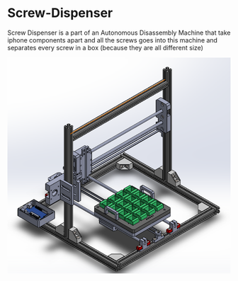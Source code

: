 # Screw-Dispenser
Screw Dispenser is a part of an Autonomous Disassembly Machine that take iphone components apart and all the screws goes into this machine
and separates every screw in a box (because they are all different size)


![Screenshot](ScrewDispenser.PNG)
